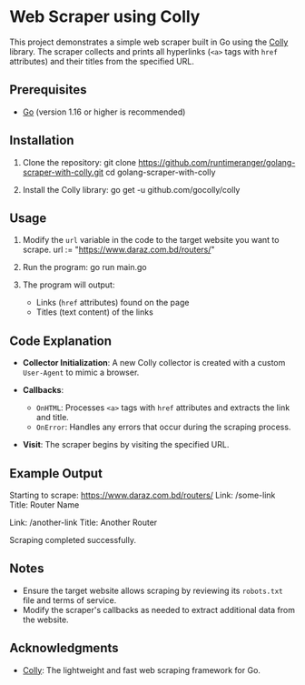 # Web Scraper using Colly

This project demonstrates a simple web scraper built in Go using the [Colly](https://github.com/gocolly/colly) library. The scraper collects and prints all hyperlinks (`<a>` tags with `href` attributes) and their titles from the specified URL.

## Prerequisites

- [Go](https://golang.org/doc/install) (version 1.16 or higher is recommended)

## Installation

1. Clone the repository:
   git clone https://github.com/runtimeranger/golang-scraper-with-colly.git
   cd golang-scraper-with-colly

2. Install the Colly library:
   go get -u github.com/gocolly/colly

## Usage

1. Modify the `url` variable in the code to the target website you want to scrape.
   url := "https://www.daraz.com.bd/routers/"

2. Run the program:
   go run main.go

3. The program will output:
   - Links (`href` attributes) found on the page
   - Titles (text content) of the links

## Code Explanation

- **Collector Initialization**:
  A new Colly collector is created with a custom `User-Agent` to mimic a browser.

- **Callbacks**:
  - `OnHTML`: Processes `<a>` tags with `href` attributes and extracts the link and title.
  - `OnError`: Handles any errors that occur during the scraping process.

- **Visit**:
  The scraper begins by visiting the specified URL.

## Example Output

Starting to scrape: https://www.daraz.com.bd/routers/
Link: /some-link
Title: Router Name

Link: /another-link
Title: Another Router

Scraping completed successfully.

## Notes

- Ensure the target website allows scraping by reviewing its `robots.txt` file and terms of service.
- Modify the scraper's callbacks as needed to extract additional data from the website.

## Acknowledgments

- [Colly](https://github.com/gocolly/colly): The lightweight and fast web scraping framework for Go.

